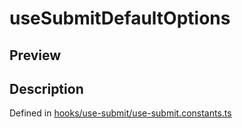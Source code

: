 
      
# useSubmitDefaultOptions

<div class="api-docs__section" data-reactroot="">

## Preview

</div><div class="api-docs__section" data-reactroot="">

## Description

</div><div class="api-docs__description" data-reactroot=""><span class="api-docs__do-not-parse">



</span></div><div class="api-docs__definition" data-reactroot="">

Defined in [hooks/use-submit/use-submit.constants.ts](https://github.com/BetterTyped/hyper-fetch/blob/089b54eb/packages/react/src/hooks/use-submit/use-submit.constants.ts#L9)

</div>